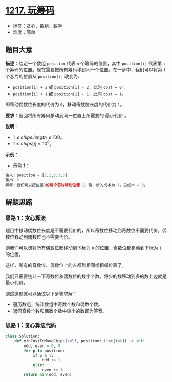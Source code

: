 # [1217. 玩筹码](https://leetcode.cn/problems/minimum-cost-to-move-chips-to-the-same-position/)

- 标签：贪心、数组、数学
- 难度：简单

## 题目大意

**描述**：给定一个数组 `position` 代表 `n` 个筹码的位置，其中 `position[i]` 代表第 `i` 个筹码的位置。现在需要把所有筹码移到同一个位置。在一步中，我们可以将第 `i` 个芯片的位置从 `position[i]` 改变为:

- `position[i] + 2` 或 `position[i] - 2`，此时 `cost = 0`；
- `position[i] + 1` 或 `position[i] - 1`，此时 `cost = 1`。

即移动偶数位长度的代价为 `0`，移动奇数位长度的代价为 `1`。

**要求**：返回将所有筹码移动到同一位置上所需要的 最小代价 。

**说明**：

- $1 \le chips.length \le 100$。
- $1 \le chips[i] \le 10^9$。

**示例**：

- 示例 1：

```Python
输入：position = [2,2,2,3,3]
输出：2
解释：我们可以把位置3的两个芯片移到位置 2。每一步的成本为 1。总成本 = 2。
```

## 解题思路

### 思路 1：贪心算法

题目中移动偶数位长度是不需要代价的，所以奇数位移动到奇数位不需要代价，偶数位移动到偶数位也不需要代价。

则我们可以想将所有偶数位都移动到下标为 `0` 的位置，奇数位都移动到下标为 `1` 的位置。

这样，所有的奇数位、偶数位上的人都到相同或相邻位置了。

我们只需要统计一下奇数位和偶数位的数字个数。将少的数移动到多的数上边就是最小代价。

则这道题就可以通过以下步骤求解：

- 遍历数组，统计数组中奇数个数和偶数个数。
- 返回奇数个数和偶数个数中较小的数即为答案。

### 思路 1：贪心算法代码

```Python
class Solution:
    def minCostToMoveChips(self, position: List[int]) -> int:
        odd, even = 0, 0
        for p in position:
            if p & 1:
                odd += 1
            else:
                even += 1
        return min(odd, even)
```
